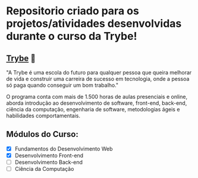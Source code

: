 
# Repositorio criado para os projetos/atividades desenvolvidas durante o curso da Trybe!

## [Trybe](https://www.betrybe.com/) :rocket:


"A Trybe é uma escola do futuro para qualquer pessoa que queira melhorar de vida e construir uma carreira de sucesso em tecnologia, onde a pessoa só paga quando conseguir um bom trabalho."

O programa conta com mais de 1.500 horas de aulas presenciais e online, aborda introdução ao desenvolvimento de software, front-end, back-end, ciência da computação, engenharia de software, metodologias ágeis e habilidades comportamentais.

## Módulos do Curso:

-  [x] Fundamentos do Desenvolvimento Web
-  [x] Desenvolvimento Front-end
-  [ ] Desenvolvimento Back-end
-  [ ] Ciência da Computação
